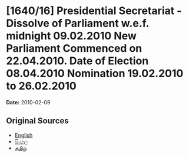 # [1640/16] Presidential Secretariat - Dissolve of Parliament w.e.f. midnight 09.02.2010 New Parliament Commenced on 22.04.2010. Date of Election 08.04.2010 Nomination 19.02.2010 to 26.02.2010

**Date:** 2010-02-09

## Original Sources

- [English](https://documents.gov.lk/view/extra-gazettes/2010/2/1640-16_E.pdf)
- [සිංහල](https://documents.gov.lk/view/extra-gazettes/2010/2/1640-16_S.pdf)
- [தமிழ்](https://documents.gov.lk/view/extra-gazettes/2010/2/1640-16_T.pdf)
